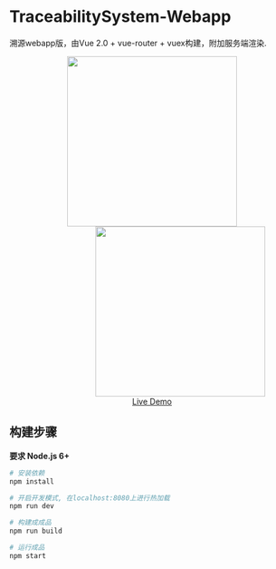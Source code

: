 # TraceabilitySystem-Webapp

溯源webapp版，由Vue 2.0 + vue-router + vuex构建，附加服务端渲染.

<p align="center">
  <a href="https://vue-hn.now.sh" target="_blank">
    <img src="http://www.rigar.com.cn:8080/public/pic1.png" width="300px">
    <img src="http://www.rigar.com.cn:8080/public/pic2.png" width="300px" style="margin-left: 100px">
    <br>
    Live Demo
  </a>
</p>

## 构建步骤

**要求 Node.js 6+**

``` bash
# 安装依赖
npm install

# 开启开发模式, 在localhost:8080上进行热加载
npm run dev

# 构建成成品
npm run build

# 运行成品
npm start
```
